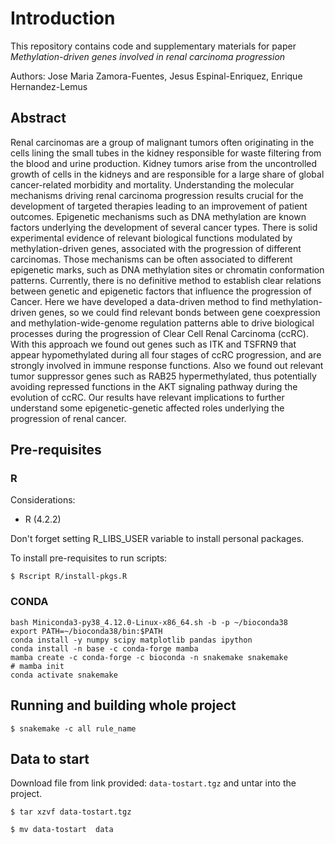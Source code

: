 # Introduction

This repository contains code and supplementary materials for paper _Methylation-driven genes involved in renal carcinoma progression_

Authors: Jose Maria Zamora-Fuentes, Jesus Espinal-Enriquez, Enrique Hernandez-Lemus

## Abstract

Renal carcinomas are a group of malignant tumors often originating in the cells lining the small tubes in the kidney responsible for waste filtering from the blood and urine production.  Kidney tumors arise from the uncontrolled growth of cells in the kidneys and are responsible for a large share of global cancer-related morbidity and mortality. Understanding the molecular mechanisms driving renal carcinoma progression results crucial for the development of targeted therapies leading to an improvement of patient outcomes. Epigenetic mechanisms such as DNA methylation are known factors underlying the development of several cancer types. There is solid experimental evidence of relevant biological functions modulated by methylation-driven genes, associated with the progression of different carcinomas. Those mechanisms can be often associated to different epigenetic marks, such as DNA methylation sites or chromatin conformation patterns. Currently, there is no definitive method to establish clear relations between genetic and epigenetic factors that influence the progression of Cancer. Here we have developed a data-driven method to find methylation-driven genes, so we could find relevant bonds between gene coexpression and methylation-wide-genome regulation patterns able to drive biological processes during the progression of Clear Cell Renal Carcinoma (ccRC). With this approach we found out genes such as ITK and TSFRN9 that appear hypomethylated during all four stages of ccRC progression, and are strongly involved in immune response functions. Also we found out relevant tumor suppressor genes such as RAB25 hypermethylated, thus potentially avoiding repressed functions in the AKT signaling pathway during the evolution of ccRC. Our results have relevant implications to further understand some epigenetic-genetic affected roles underlying the progression of renal cancer.

## Pre-requisites

### R

Considerations:

- R (4.2.2)

Don't forget setting R_LIBS_USER variable to install personal packages. 

To install pre-requisites to run scripts:

`$ Rscript R/install-pkgs.R`

### CONDA

```
bash Miniconda3-py38_4.12.0-Linux-x86_64.sh -b -p ~/bioconda38
export PATH=~/bioconda38/bin:$PATH
conda install -y numpy scipy matplotlib pandas ipython
conda install -n base -c conda-forge mamba
mamba create -c conda-forge -c bioconda -n snakemake snakemake
# mamba init
conda activate snakemake
```

## Running and building whole project

`$ snakemake -c all rule_name`

## Data to start 

Download file from link provided: `data-tostart.tgz` and untar into the project.

`$ tar xzvf data-tostart.tgz`

`$ mv data-tostart  data`
